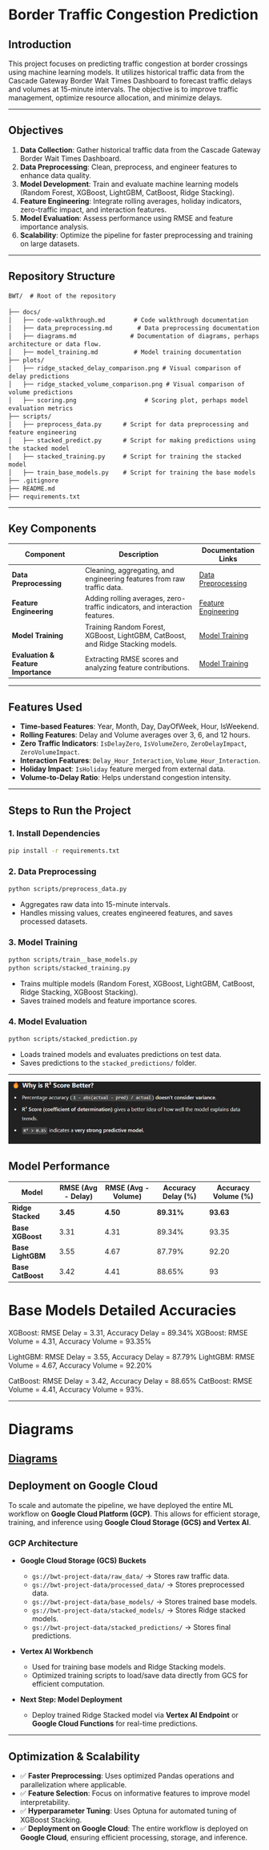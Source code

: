 # Border Traffic Congestion Prediction

## Introduction
This project focuses on predicting traffic congestion at border crossings using machine learning models. It utilizes historical traffic data from the Cascade Gateway Border Wait Times Dashboard to forecast traffic delays and volumes at 15-minute intervals. The objective is to improve traffic management, optimize resource allocation, and minimize delays.

---

## Objectives
1. **Data Collection**: Gather historical traffic data from the Cascade Gateway Border Wait Times Dashboard.
2. **Data Preprocessing**: Clean, preprocess, and engineer features to enhance data quality.
3. **Model Development**: Train and evaluate machine learning models (Random Forest, XGBoost, LightGBM, CatBoost, Ridge Stacking).
4. **Feature Engineering**: Integrate rolling averages, holiday indicators, zero-traffic impact, and interaction features.
5. **Model Evaluation**: Assess performance using RMSE and feature importance analysis.
6. **Scalability**: Optimize the pipeline for faster preprocessing and training on large datasets.

---

## Repository Structure
```
BWT/  # Root of the repository

├── docs/
│   ├── code-walkthrough.md        # Code walkthrough documentation
│   ├── data_preprocessing.md       # Data preprocessing documentation
│   ├── diagrams.md               # Documentation of diagrams, perhaps architecture or data flow.
│   ├── model_training.md          # Model training documentation
├── plots/
│   ├── ridge_stacked_delay_comparison.png # Visual comparison of delay predictions
│   ├── ridge_stacked_volume_comparison.png # Visual comparison of volume predictions
│   ├── scoring.png                   # Scoring plot, perhaps model evaluation metrics
├── scripts/
│   ├── preprocess_data.py      # Script for data preprocessing and feature engineering
│   ├── stacked_predict.py      # Script for making predictions using the stacked model
│   ├── stacked_training.py     # Script for training the stacked model
│   ├── train_base_models.py    # Script for training the base models
├── .gitignore
├── README.md
├── requirements.txt
```

---

## Key Components
| Component              | Description                                                            | Documentation Links |
|------------------------|------------------------------------------------------------------------|----------------------|
| **Data Preprocessing** | Cleaning, aggregating, and engineering features from raw traffic data. | [Data Preprocessing](docs/data_preprocessing.md) |
| **Feature Engineering** | Adding rolling averages, zero-traffic indicators, and interaction features. | [Feature Engineering](docs/data_preprocessing.md) |
| **Model Training**  | Training Random Forest, XGBoost, LightGBM, CatBoost, and Ridge Stacking models. | [Model Training](docs/model_training.md) |
| **Evaluation & Feature Importance** | Extracting RMSE scores and analyzing feature contributions. | [Model Training](docs/model_training.md) |

---

## Features Used
- **Time-based Features**: Year, Month, Day, DayOfWeek, Hour, IsWeekend.
- **Rolling Features**: Delay and Volume averages over 3, 6, and 12 hours.
- **Zero Traffic Indicators**: `IsDelayZero`, `IsVolumeZero`, `ZeroDelayImpact`, `ZeroVolumeImpact`.
- **Interaction Features**: `Delay_Hour_Interaction`, `Volume_Hour_Interaction`.
- **Holiday Impact**: `IsHoliday` feature merged from external data.
- **Volume-to-Delay Ratio**: Helps understand congestion intensity.

---

## Steps to Run the Project

### 1. Install Dependencies
```sh
pip install -r requirements.txt
```

### 2. Data Preprocessing
```sh
python scripts/preprocess_data.py
```
- Aggregates raw data into 15-minute intervals.
- Handles missing values, creates engineered features, and saves processed datasets.

### 3. Model Training
```sh
python scripts/train__base_models.py
python scripts/stacked_training.py
```
- Trains multiple models (Random Forest, XGBoost, LightGBM, CatBoost, Ridge Stacking, XGBoost Stacking).
- Saves trained models and feature importance scores.

### 4. Model Evaluation
```sh
python scripts/stacked_prediction.py
```
- Loads trained models and evaluates predictions on test data.
- Saves predictions to the `stacked_predictions/` folder.

---
![scoring](plots/scoring.png)
## Model Performance
| Model         | RMSE (Avg - Delay) | RMSE (Avg - Volume) | Accuracy Delay (%) |  Accuracy Volume (%) | 
|--------------|------------------|------------------|--------------|--------------|
| **Ridge Stacked** | **3.45** | **4.50** | **89.31%** |  **93.63** |
| **Base XGBoost** | 3.31 | 4.31 | 89.34% | 93.35 |
| **Base LightGBM** | 3.55 | 4.67 | 87.79% |  92.20 |
| **Base CatBoost** | 3.42 | 4.41 | 88.65% | 93 |

# Base Models Detailed Accuracies
XGBoost: RMSE Delay = 3.31, Accuracy Delay = 89.34%
XGBoost: RMSE Volume = 4.31, Accuracy Volume = 93.35%

LightGBM: RMSE Delay = 3.55, Accuracy Delay = 87.79%
LightGBM: RMSE Volume = 4.67, Accuracy Volume = 92.20%

CatBoost: RMSE Delay = 3.42, Accuracy Delay = 88.65%
CatBoost: RMSE Volume = 4.41, Accuracy Volume = 93%.

---
# Diagrams
[Diagrams](docs/diagrams.md)
---

## **Deployment on Google Cloud**
To scale and automate the pipeline, we have deployed the entire ML workflow on **Google Cloud Platform (GCP)**. This allows for efficient storage, training, and inference using **Google Cloud Storage (GCS) and Vertex AI**.

### **GCP Architecture**
- **Google Cloud Storage (GCS) Buckets**  
  - `gs://bwt-project-data/raw_data/` → Stores raw traffic data.  
  - `gs://bwt-project-data/processed_data/` → Stores preprocessed data.  
  - `gs://bwt-project-data/base_models/` → Stores trained base models.  
  - `gs://bwt-project-data/stacked_models/` → Stores Ridge stacked models.  
  - `gs://bwt-project-data/stacked_predictions/` → Stores final predictions.  

- **Vertex AI Workbench**  
  - Used for training base models and Ridge Stacking models.  
  - Optimized training scripts to load/save data directly from GCS for efficient computation.  

- **Next Step: Model Deployment**  
  - Deploy trained Ridge Stacked model via **Vertex AI Endpoint** or **Google Cloud Functions** for real-time predictions.  

---

## **Optimization & Scalability**
- ✅ **Faster Preprocessing**: Uses optimized Pandas operations and parallelization where applicable.
- ✅ **Feature Selection**: Focus on informative features to improve model interpretability.
- ✅ **Hyperparameter Tuning**: Uses Optuna for automated tuning of XGBoost Stacking.
- ✅ **Deployment on Google Cloud**: The entire workflow is deployed on **Google Cloud**, ensuring efficient processing, storage, and inference.
